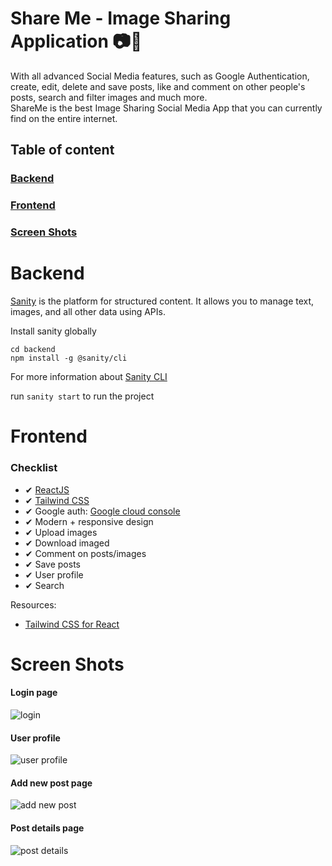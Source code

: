 # Share Me - Image Sharing Application 📷💖
With all advanced Social Media features, such as Google Authentication, create, edit, delete and save posts, like and comment on other people's posts, search and filter images and much more.
<br>
ShareMe is the best Image Sharing Social Media App that you can currently find on the entire internet.

## Table of content
### [Backend](#backend)
### [Frontend](#frontend)
### [Screen Shots](#screen-shots)

# Backend
[Sanity](https://www.sanity.io/) is the platform for structured content. It allows you to manage text, images, and all other data using APIs.

Install sanity globally

```
cd backend
npm install -g @sanity/cli
```

For more information about [Sanity CLI](https://www.sanity.io/docs/getting-started) 

run `sanity start` to run the project

# Frontend
### Checklist
* ✔ [ReactJS](https://reactjs.org/)
* ✔ [Tailwind CSS](https://tailwindcss.com/)
* ✔ Google auth: [Google cloud console](https://console.cloud.google.com/)
* ✔ Modern + responsive design
* ✔ Upload images
* ✔ Download imaged
* ✔ Comment on posts/images
* ✔ Save posts
* ✔ User profile
* ✔ Search

Resources:
* [Tailwind CSS for React](https://tailwindcss.com/docs/guides/create-react-app)

# Screen Shots

#### Login page
![login](https://user-images.githubusercontent.com/27064594/148776536-8dd870d9-1e48-43e2-9517-cbd24e75ade1.PNG)

#### User profile
![user profile](https://user-images.githubusercontent.com/27064594/148776547-269dcd45-3757-489a-8a72-9edcb50080f6.PNG)

#### Add new post page
![add new post](https://user-images.githubusercontent.com/27064594/148776545-78073c88-966e-43b6-ae96-036c85c41e32.PNG)

#### Post details page
![post details](https://user-images.githubusercontent.com/27064594/148776558-89fc2751-e384-421e-994d-b71ed33e6bcd.PNG)
